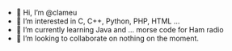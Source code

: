 - 👋 Hi, I’m @clameu
- 👀 I’m interested in C, C++, Python, PHP, HTML ...
- 🌱 I’m currently learning Java and ... morse code for Ham radio
- 💞️ I’m looking to collaborate on nothing on the moment.


<!---
clameu/clameu is a ✨ special ✨ repository because its `README.md` (this file) appears on your GitHub profile.
You can click the Preview link to take a look at your changes.
--->
